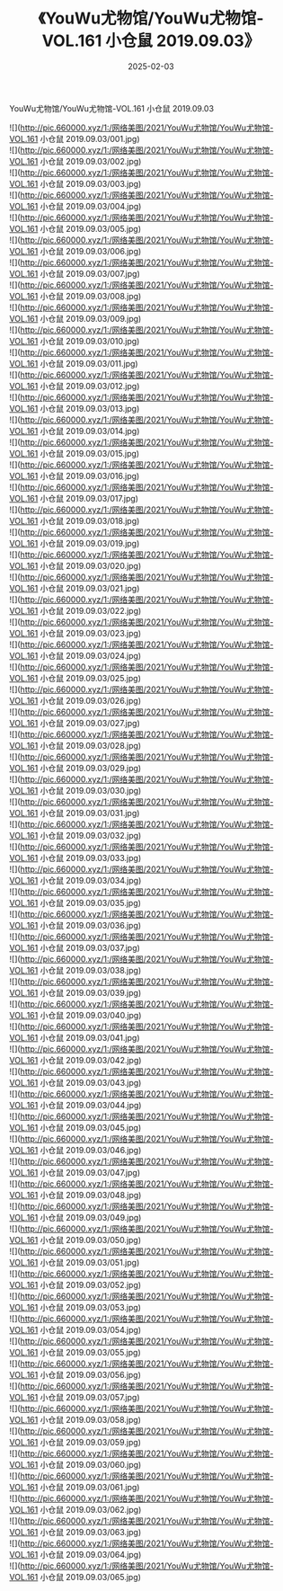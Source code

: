 ﻿---
layout: post
title:  《YouWu尤物馆/YouWu尤物馆-VOL.161 小仓鼠 2019.09.03》
date:   2025-02-03
img: http://pic.660000.xyz/1:/网络美图/2021/YouWu尤物馆/YouWu尤物馆-VOL.161 小仓鼠 2019.09.03/000.jpg
categories: [美女, 清纯, 唯美]
---

YouWu尤物馆/YouWu尤物馆-VOL.161 小仓鼠 2019.09.03

 ![](http://pic.660000.xyz/1:/网络美图/2021/YouWu尤物馆/YouWu尤物馆-VOL.161 小仓鼠 2019.09.03/001.jpg) <br>![](http://pic.660000.xyz/1:/网络美图/2021/YouWu尤物馆/YouWu尤物馆-VOL.161 小仓鼠 2019.09.03/002.jpg) <br>![](http://pic.660000.xyz/1:/网络美图/2021/YouWu尤物馆/YouWu尤物馆-VOL.161 小仓鼠 2019.09.03/003.jpg) <br>![](http://pic.660000.xyz/1:/网络美图/2021/YouWu尤物馆/YouWu尤物馆-VOL.161 小仓鼠 2019.09.03/004.jpg) <br>![](http://pic.660000.xyz/1:/网络美图/2021/YouWu尤物馆/YouWu尤物馆-VOL.161 小仓鼠 2019.09.03/005.jpg) <br>![](http://pic.660000.xyz/1:/网络美图/2021/YouWu尤物馆/YouWu尤物馆-VOL.161 小仓鼠 2019.09.03/006.jpg) <br>![](http://pic.660000.xyz/1:/网络美图/2021/YouWu尤物馆/YouWu尤物馆-VOL.161 小仓鼠 2019.09.03/007.jpg) <br>![](http://pic.660000.xyz/1:/网络美图/2021/YouWu尤物馆/YouWu尤物馆-VOL.161 小仓鼠 2019.09.03/008.jpg) <br>![](http://pic.660000.xyz/1:/网络美图/2021/YouWu尤物馆/YouWu尤物馆-VOL.161 小仓鼠 2019.09.03/009.jpg) <br>![](http://pic.660000.xyz/1:/网络美图/2021/YouWu尤物馆/YouWu尤物馆-VOL.161 小仓鼠 2019.09.03/010.jpg) <br>![](http://pic.660000.xyz/1:/网络美图/2021/YouWu尤物馆/YouWu尤物馆-VOL.161 小仓鼠 2019.09.03/011.jpg) <br>![](http://pic.660000.xyz/1:/网络美图/2021/YouWu尤物馆/YouWu尤物馆-VOL.161 小仓鼠 2019.09.03/012.jpg) <br>![](http://pic.660000.xyz/1:/网络美图/2021/YouWu尤物馆/YouWu尤物馆-VOL.161 小仓鼠 2019.09.03/013.jpg) <br>![](http://pic.660000.xyz/1:/网络美图/2021/YouWu尤物馆/YouWu尤物馆-VOL.161 小仓鼠 2019.09.03/014.jpg) <br>![](http://pic.660000.xyz/1:/网络美图/2021/YouWu尤物馆/YouWu尤物馆-VOL.161 小仓鼠 2019.09.03/015.jpg) <br>![](http://pic.660000.xyz/1:/网络美图/2021/YouWu尤物馆/YouWu尤物馆-VOL.161 小仓鼠 2019.09.03/016.jpg) <br>![](http://pic.660000.xyz/1:/网络美图/2021/YouWu尤物馆/YouWu尤物馆-VOL.161 小仓鼠 2019.09.03/017.jpg) <br>![](http://pic.660000.xyz/1:/网络美图/2021/YouWu尤物馆/YouWu尤物馆-VOL.161 小仓鼠 2019.09.03/018.jpg) <br>![](http://pic.660000.xyz/1:/网络美图/2021/YouWu尤物馆/YouWu尤物馆-VOL.161 小仓鼠 2019.09.03/019.jpg) <br>![](http://pic.660000.xyz/1:/网络美图/2021/YouWu尤物馆/YouWu尤物馆-VOL.161 小仓鼠 2019.09.03/020.jpg) <br>![](http://pic.660000.xyz/1:/网络美图/2021/YouWu尤物馆/YouWu尤物馆-VOL.161 小仓鼠 2019.09.03/021.jpg) <br>![](http://pic.660000.xyz/1:/网络美图/2021/YouWu尤物馆/YouWu尤物馆-VOL.161 小仓鼠 2019.09.03/022.jpg) <br>![](http://pic.660000.xyz/1:/网络美图/2021/YouWu尤物馆/YouWu尤物馆-VOL.161 小仓鼠 2019.09.03/023.jpg) <br>![](http://pic.660000.xyz/1:/网络美图/2021/YouWu尤物馆/YouWu尤物馆-VOL.161 小仓鼠 2019.09.03/024.jpg) <br>![](http://pic.660000.xyz/1:/网络美图/2021/YouWu尤物馆/YouWu尤物馆-VOL.161 小仓鼠 2019.09.03/025.jpg) <br>![](http://pic.660000.xyz/1:/网络美图/2021/YouWu尤物馆/YouWu尤物馆-VOL.161 小仓鼠 2019.09.03/026.jpg) <br>![](http://pic.660000.xyz/1:/网络美图/2021/YouWu尤物馆/YouWu尤物馆-VOL.161 小仓鼠 2019.09.03/027.jpg) <br>![](http://pic.660000.xyz/1:/网络美图/2021/YouWu尤物馆/YouWu尤物馆-VOL.161 小仓鼠 2019.09.03/028.jpg) <br>![](http://pic.660000.xyz/1:/网络美图/2021/YouWu尤物馆/YouWu尤物馆-VOL.161 小仓鼠 2019.09.03/029.jpg) <br>![](http://pic.660000.xyz/1:/网络美图/2021/YouWu尤物馆/YouWu尤物馆-VOL.161 小仓鼠 2019.09.03/030.jpg) <br>![](http://pic.660000.xyz/1:/网络美图/2021/YouWu尤物馆/YouWu尤物馆-VOL.161 小仓鼠 2019.09.03/031.jpg) <br>![](http://pic.660000.xyz/1:/网络美图/2021/YouWu尤物馆/YouWu尤物馆-VOL.161 小仓鼠 2019.09.03/032.jpg) <br>![](http://pic.660000.xyz/1:/网络美图/2021/YouWu尤物馆/YouWu尤物馆-VOL.161 小仓鼠 2019.09.03/033.jpg) <br>![](http://pic.660000.xyz/1:/网络美图/2021/YouWu尤物馆/YouWu尤物馆-VOL.161 小仓鼠 2019.09.03/034.jpg) <br>![](http://pic.660000.xyz/1:/网络美图/2021/YouWu尤物馆/YouWu尤物馆-VOL.161 小仓鼠 2019.09.03/035.jpg) <br>![](http://pic.660000.xyz/1:/网络美图/2021/YouWu尤物馆/YouWu尤物馆-VOL.161 小仓鼠 2019.09.03/036.jpg) <br>![](http://pic.660000.xyz/1:/网络美图/2021/YouWu尤物馆/YouWu尤物馆-VOL.161 小仓鼠 2019.09.03/037.jpg) <br>![](http://pic.660000.xyz/1:/网络美图/2021/YouWu尤物馆/YouWu尤物馆-VOL.161 小仓鼠 2019.09.03/038.jpg) <br>![](http://pic.660000.xyz/1:/网络美图/2021/YouWu尤物馆/YouWu尤物馆-VOL.161 小仓鼠 2019.09.03/039.jpg) <br>![](http://pic.660000.xyz/1:/网络美图/2021/YouWu尤物馆/YouWu尤物馆-VOL.161 小仓鼠 2019.09.03/040.jpg) <br>![](http://pic.660000.xyz/1:/网络美图/2021/YouWu尤物馆/YouWu尤物馆-VOL.161 小仓鼠 2019.09.03/041.jpg) <br>![](http://pic.660000.xyz/1:/网络美图/2021/YouWu尤物馆/YouWu尤物馆-VOL.161 小仓鼠 2019.09.03/042.jpg) <br>![](http://pic.660000.xyz/1:/网络美图/2021/YouWu尤物馆/YouWu尤物馆-VOL.161 小仓鼠 2019.09.03/043.jpg) <br>![](http://pic.660000.xyz/1:/网络美图/2021/YouWu尤物馆/YouWu尤物馆-VOL.161 小仓鼠 2019.09.03/044.jpg) <br>![](http://pic.660000.xyz/1:/网络美图/2021/YouWu尤物馆/YouWu尤物馆-VOL.161 小仓鼠 2019.09.03/045.jpg) <br>![](http://pic.660000.xyz/1:/网络美图/2021/YouWu尤物馆/YouWu尤物馆-VOL.161 小仓鼠 2019.09.03/046.jpg) <br>![](http://pic.660000.xyz/1:/网络美图/2021/YouWu尤物馆/YouWu尤物馆-VOL.161 小仓鼠 2019.09.03/047.jpg) <br>![](http://pic.660000.xyz/1:/网络美图/2021/YouWu尤物馆/YouWu尤物馆-VOL.161 小仓鼠 2019.09.03/048.jpg) <br>![](http://pic.660000.xyz/1:/网络美图/2021/YouWu尤物馆/YouWu尤物馆-VOL.161 小仓鼠 2019.09.03/049.jpg) <br>![](http://pic.660000.xyz/1:/网络美图/2021/YouWu尤物馆/YouWu尤物馆-VOL.161 小仓鼠 2019.09.03/050.jpg) <br>![](http://pic.660000.xyz/1:/网络美图/2021/YouWu尤物馆/YouWu尤物馆-VOL.161 小仓鼠 2019.09.03/051.jpg) <br>![](http://pic.660000.xyz/1:/网络美图/2021/YouWu尤物馆/YouWu尤物馆-VOL.161 小仓鼠 2019.09.03/052.jpg) <br>![](http://pic.660000.xyz/1:/网络美图/2021/YouWu尤物馆/YouWu尤物馆-VOL.161 小仓鼠 2019.09.03/053.jpg) <br>![](http://pic.660000.xyz/1:/网络美图/2021/YouWu尤物馆/YouWu尤物馆-VOL.161 小仓鼠 2019.09.03/054.jpg) <br>![](http://pic.660000.xyz/1:/网络美图/2021/YouWu尤物馆/YouWu尤物馆-VOL.161 小仓鼠 2019.09.03/055.jpg) <br>![](http://pic.660000.xyz/1:/网络美图/2021/YouWu尤物馆/YouWu尤物馆-VOL.161 小仓鼠 2019.09.03/056.jpg) <br>![](http://pic.660000.xyz/1:/网络美图/2021/YouWu尤物馆/YouWu尤物馆-VOL.161 小仓鼠 2019.09.03/057.jpg) <br>![](http://pic.660000.xyz/1:/网络美图/2021/YouWu尤物馆/YouWu尤物馆-VOL.161 小仓鼠 2019.09.03/058.jpg) <br>![](http://pic.660000.xyz/1:/网络美图/2021/YouWu尤物馆/YouWu尤物馆-VOL.161 小仓鼠 2019.09.03/059.jpg) <br>![](http://pic.660000.xyz/1:/网络美图/2021/YouWu尤物馆/YouWu尤物馆-VOL.161 小仓鼠 2019.09.03/060.jpg) <br>![](http://pic.660000.xyz/1:/网络美图/2021/YouWu尤物馆/YouWu尤物馆-VOL.161 小仓鼠 2019.09.03/061.jpg) <br>![](http://pic.660000.xyz/1:/网络美图/2021/YouWu尤物馆/YouWu尤物馆-VOL.161 小仓鼠 2019.09.03/062.jpg) <br>![](http://pic.660000.xyz/1:/网络美图/2021/YouWu尤物馆/YouWu尤物馆-VOL.161 小仓鼠 2019.09.03/063.jpg) <br>![](http://pic.660000.xyz/1:/网络美图/2021/YouWu尤物馆/YouWu尤物馆-VOL.161 小仓鼠 2019.09.03/064.jpg) <br>![](http://pic.660000.xyz/1:/网络美图/2021/YouWu尤物馆/YouWu尤物馆-VOL.161 小仓鼠 2019.09.03/065.jpg) <br>